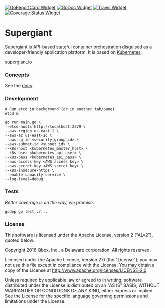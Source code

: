 [![GoReportCard Widget]][GoReportCard] [![GoDoc Widget]][GoDoc] [![Travis Widget]][Travis] [![Coverage Status Widget]][Coverage Status]

[GoReportCard Widget]: https://goreportcard.com/badge/github.com/supergiant/supergiant
[GoReportCard]: https://goreportcard.com/report/github.com/supergiant/supergiant
[GoDoc]: https://godoc.org/github.com/supergiant/supergiant
[GoDoc Widget]: https://godoc.org/github.com/supergiant/supergiant?status.svg
[Travis]: https://travis-ci.org/supergiant/supergiant
[Travis Widget]: https://travis-ci.org/supergiant/supergiant.svg?branch=master
[Coverage Status]: https://coveralls.io/github/supergiant/supergiant?branch=master
[Coverage Status Widget]: https://coveralls.io/repos/github/supergiant/supergiant/badge.svg?branch=master

# Supergiant

Supergiant is API-based stateful container orchestration disguised as a
developer-friendly application platform. It is based on
[Kubernetes](https://github.com/kubernetes/kubernetes).

[supergiant.io](https://supergiant.io)

### Concepts

See the [docs](docs/v0/apps.md).

### Development

```shell
# Run etcd in background (or in another tab/pane)
etcd &

go run main.go \
--etcd-hosts http://localhost:2379 \
--aws-region us-east-1 \
--aws-az us-east-1c \
--aws-sg-id <security_group_id> \
--aws-subnet-id <subnet_id> \
--k8s-host <kubernetes_master_host> \
--k8s-user <kubernetes_api_user> \
--k8s-pass <kubernetes_api_pass> \
--aws-access-key <AWS access key> \
--aws-secret-key <AWS secret key> \
--k8s-insecure-https \
--enable-capacity-service \
--log-level=debug
```

### Tests

*Better coverage is on the way, we promise.*

```shell
godep go test ./...
```

### License

This software is licensed under the Apache License, version 2 ("ALv2"), quoted below.

Copyright 2016 Qbox, Inc., a Delaware corporation. All rights reserved.

Licensed under the Apache License, Version 2.0 (the "License"); you may not
use this file except in compliance with the License. You may obtain a copy of
the License at http://www.apache.org/licenses/LICENSE-2.0.

Unless required by applicable law or agreed to in writing, software
distributed under the License is distributed on an "AS IS" BASIS, WITHOUT
WARRANTIES OR CONDITIONS OF ANY KIND, either express or implied. See the
License for the specific language governing permissions and limitations under
the License.
